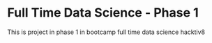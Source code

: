 # Full Time Data Science - Phase 1

This is project in phase 1 in bootcamp full time data science hacktiv8
